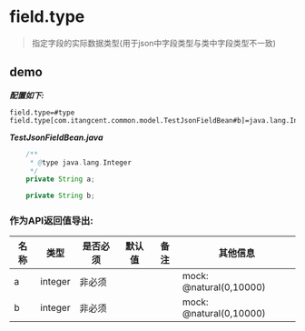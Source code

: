 # field.type

> 指定字段的实际数据类型(用于json中字段类型与类中字段类型不一致)

## demo

***配置如下:***

```properties
field.type=#type
field.type[com.itangcent.common.model.TestJsonFieldBean#b]=java.lang.Integer
```

***TestJsonFieldBean.java***

```java
    /**
     * @type java.lang.Integer
     */
    private String a;

    private String b;
```

### 作为API返回值导出:

| 名称 | 类型 | 是否必须 | 默认值 | 备注 | 其他信息 |
| --- | --- | --- | --- | --- | --- |
| a | integer | 非必须 |  |  | mock: @natural(0,10000) |
| b | integer | 非必须 |  |  | mock: @natural(0,10000) |